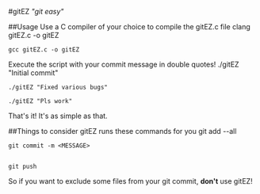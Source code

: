 #gitEZ *"git easy"*

##Usage
Use a C compiler of your choice to compile the gitEZ.c file
    clang gitEZ.c -o gitEZ

    gcc gitEZ.c -o gitEZ

Execute the script with your commit message in double quotes!
    ./gitEZ "Initial commit"

    ./gitEZ "Fixed various bugs"

    ./gitEZ "Pls work"

That's it! It's as simple as that.

##Things to consider
gitEZ runs these commands for you
    git add --all


    git commit -m <MESSAGE>


    git push

So if you want to exclude some files from your git commit, **don't** use gitEZ!
